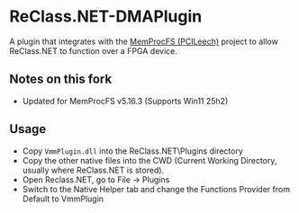 # ReClass.NET-DMAPlugin
A plugin that integrates with the [MemProcFS (PCILeech)](https://github.com/ufrisk/MemProcFS) project to allow ReClass.NET to function over a FPGA device.

## Notes on this fork
- Updated for MemProcFS v5.16.3 (Supports Win11 25h2)

## Usage

* Copy `VmmPlugin.dll` into the ReClass.NET\Plugins directory
* Copy the other native files into the CWD (Current Working Directory, usually where ReClass.NET is stored).
* Open Reclass.NET, go to File -> Plugins
* Switch to the Native Helper tab and change the Functions Provider from Default to VmmPlugin
